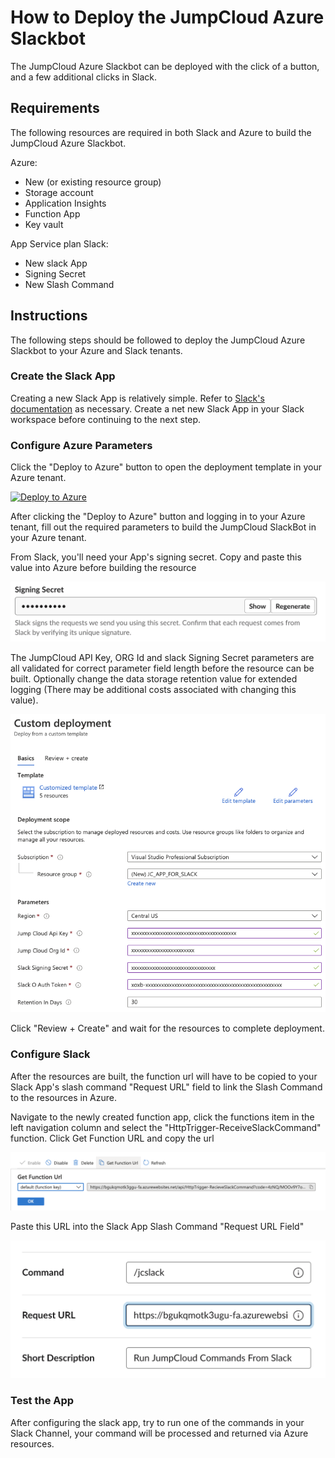 # How to Deploy the JumpCloud Azure Slackbot

The JumpCloud Azure Slackbot can be deployed with the click of a button, and a few additional clicks in Slack.

## Requirements

The following resources are required in both Slack and Azure to build the JumpCloud Azure Slackbot.

Azure:

* New (or existing resource group)
* Storage account
* Application Insights
* Function App
* Key vault

App Service plan
Slack:

* New slack App
* Signing Secret
* New Slash Command

## Instructions

The following steps should be followed to deploy the JumpCloud Azure Slackbot to your Azure and Slack tenants.
### Create the Slack App

Creating a new Slack App is relatively simple. Refer to [Slack's documentation](https://api.slack.com/apps) as necessary. Create a net new Slack App in your Slack workspace before continuing to the next step.

### Configure Azure Parameters

Click the "Deploy to Azure" button to open the deployment template in your Azure tenant.

[![Deploy to Azure](https://aka.ms/deploytoazurebutton)](https://portal.azure.com/#create/Microsoft.Template/uri/https%3A%2F%2Fraw.githubusercontent.com%2FTheJumpCloud%2Fsupport-admin-tools%2Fmaster%2FJumpCloud.Azure%2FArmTemplates%2FdeployJCPowerShellSlackBot.json%3Ftoken%3DAM7NDWO3GZGURWVXGKJP6ZK72FD3C)

After clicking the "Deploy to Azure" button and logging in to your Azure tenant, fill out the required parameters to build the JumpCloud SlackBot in your Azure tenant.

From Slack, you'll need your App's signing secret. Copy and paste this value into Azure before building the resource

![Parameters](./images/signingSecret.png)

The JumpCloud API Key, ORG Id and slack Signing Secret parameters are all validated for correct parameter field length before the resource can be built. Optionally change the data storage retention value for extended logging (There may be additional costs associated with changing this value).

![Parameters](./images/newDeployment.png)

Click "Review + Create" and wait for the resources to complete deployment.

### Configure Slack

After the resources are built, the function url will have to be copied to your Slack App's slash command "Request URL" field to link the Slash Command to the resources in Azure.

Navigate to the newly created function app, click the functions item in the left navigation column and select the "HttpTrigger-ReceiveSlackCommand" function. Click Get Function URL and copy the url

![Parameters](./images/functionURL.png)

Paste this URL into the Slack App Slash Command "Request URL Field"

![Parameters](./images/slackAppRequestUrl.png)

### Test the App

After configuring the slack app, try to run one of the commands in your Slack Channel, your command will be processed and returned via Azure resources.
